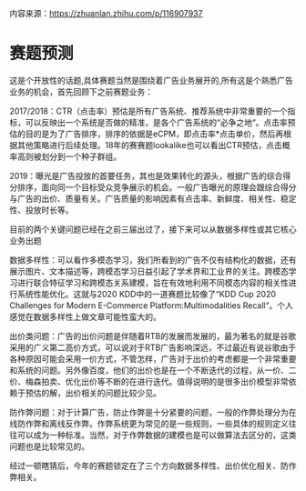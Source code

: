 内容来源：https://zhuanlan.zhihu.com/p/116907937

# 赛题预测
这是个开放性的话题,具体赛题当然是围绕着广告业务展开的,所有这是个熟悉广告业务的机会，首先回顾下之前赛题业务：

2017/2018：CTR（点击率）预估是所有广告系统、推荐系统中非常重要的一个指标，可以反映出一个系统是否做的精准，是各个广告系统的“必争之地“。点击率预估的目的是为了广告排序，排序的依据是eCPM，即点击率\*点击单价，然后再根据其他策略进行后续处理。18年的赛赛题lookalike也可以看出CTR预估，点击概率高则被划分到一个种子群组。

2019：曝光是广告投放的首要任务，其也是效果转化的源头，根据广告的综合得分排序，面向同一个目标受众竞争展示的机会。一般广告曝光的原理会跟综合得分与广告的出价、质量有关。广告质量的影响因素有点击率、新鲜度、相关性、稳定性、投放时长等。

目前的两个关键问题已经在之前三届出过了，接下来可以从数据多样性或其它核心业务出题



数据多样性：可以看作多模态学习，我们所看到的广告不仅有结构化的数据，还有展示图片、文本描述等，跨模态学习日益引起了学术界和工业界的关注。跨模态学习进行联合特征学习和跨模态关系建模，旨在有效地利用不同模态内容的相关性进行系统性能优化。这就与2020 KDD中的一道赛题比较像了“KDD Cup 2020 Challenges for Modern E-Commerce Platform:Multimodalities Recall“。个人感觉在数据多样性上做文章可能性蛮大的。

出价类问题：广告的出价问题是伴随着RTB的发展而发展的，最为著名的就是谷歌采用的广义第二高价方式，可以说对于RTB广告影响深远，不过最近有说谷歌由于各种原因可能会采用一价方式，不管怎样，广告对于出价的考虑都是一个非常重要和系统的问题。另外像百度，他们的出价也是在一个不断迭代的过程，从一价、二价、梅森拍卖、优化出价等不断的在进行迭代。值得说明的是很多出价模型非常依赖于预估的解，出价相关的问题比较少见。

防作弊问题：对于计算广告，防止作弊是十分紧要的问题，一般的作弊处理分为在线防作弊和离线反作弊。作弊系统更为常见的是一些规则，一些具体的规则定义往往可以成为一种标准。当然，对于作弊数据的建模也是可以做算法去区分的，这类问题也是比较常见的。

经过一顿瞎猜后，今年的赛题锁定在了三个方向数据多样性、出价优化相关、防作弊相关。
